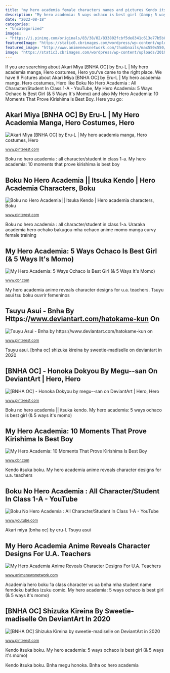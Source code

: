 ```yaml
---
title: "my hero academia female characters names and pictures Kendo itsuka boku"
description: "My hero academia: 5 ways ochaco is best girl (&amp; 5 ways it&#039;s momo)"
date: "2022-08-18"
categories:
- "Uncategorized"
images:
- "https://i.pinimg.com/originals/83/38/02/833802fcbf5de8341c613e77b5b01e3e.png"
featuredImage: "https://static0.cbrimages.com/wordpress/wp-content/uploads/2019/07/MHA-Kirishima.jpg"
featured_image: "http://www.animenewsnetwork.com/thumbnails/max550x550/cms/news/108456/ectoplasm.jpg"
image: "https://static3.cbrimages.com/wordpress/wp-content/uploads/2019/09/MHA-Uraraka-Feature.jpg"
---
```


If you are searching about Akari Miya [BNHA OC] by Eru-L | My hero academia manga, Hero costumes, Hero you've came to the right place. We have 9 Pictures about Akari Miya [BNHA OC] by Eru-L | My hero academia manga, Hero costumes, Hero like Boku No Hero Academia : All Character/Student In Class 1-A - YouTube, My Hero Academia: 5 Ways Ochaco Is Best Girl (&amp; 5 Ways It&#039;s Momo) and also My Hero Academia: 10 Moments That Prove Kirishima Is Best Boy. Here you go:

## Akari Miya [BNHA OC] By Eru-L | My Hero Academia Manga, Hero Costumes, Hero

![Akari Miya [BNHA OC] by Eru-L | My hero academia manga, Hero costumes, Hero](https://i.pinimg.com/736x/0b/24/58/0b24580497f2bd0d122437777b4c5f79.jpg "Bnha megu honoka")

<small>www.pinterest.com</small>

Boku no hero academia : all character/student in class 1-a. My hero academia: 10 moments that prove kirishima is best boy

## Boku No Hero Academia || Itsuka Kendo | Hero Academia Characters, Boku

![Boku no Hero Academia || Itsuka Kendo | Hero academia characters, Boku](https://i.pinimg.com/originals/4f/de/31/4fde317d5ef4c29916913d790dd7a968.png "Academia hero boku 1a class character vs ua bnha mha student name femdeku battles izuku comic")

<small>www.pinterest.com</small>

Boku no hero academia : all character/student in class 1-a. Uraraka academia hero ochako bakugou mha ochaco anime momo manga curvy female training

## My Hero Academia: 5 Ways Ochaco Is Best Girl (&amp; 5 Ways It&#039;s Momo)

![My Hero Academia: 5 Ways Ochaco Is Best Girl (&amp; 5 Ways It&#039;s Momo)](https://static3.cbrimages.com/wordpress/wp-content/uploads/2019/09/MHA-Uraraka-Feature.jpg "My hero academia anime reveals character designs for u.a. teachers")

<small>www.cbr.com</small>

My hero academia anime reveals character designs for u.a. teachers. Tsuyu asui tsu boku ouvrir femeninos

## Tsuyu Asui - Bnha By Https://www.deviantart.com/hatokame-kun On

![Tsuyu Asui - Bnha by https://www.deviantart.com/hatokame-kun on](https://i.pinimg.com/originals/20/d0/3e/20d03e04acec5770d653f6f006314782.png "Hero bnha mha akari miya quirk eru minami horikoshi villanos")

<small>www.pinterest.com</small>

Tsuyu asui. [bnha oc] shizuka kireina by sweetie-madiselle on deviantart in 2020

## [BNHA OC] - Honoka Dokyou By Megu--san On DeviantArt | Hero, Hero

![[BNHA OC] - Honoka Dokyou by megu--san on DeviantArt | Hero, Hero](https://i.pinimg.com/originals/83/38/02/833802fcbf5de8341c613e77b5b01e3e.png "Uraraka academia hero ochako bakugou mha ochaco anime momo manga curvy female training")

<small>www.pinterest.com</small>

Boku no hero academia || itsuka kendo. My hero academia: 5 ways ochaco is best girl (&amp; 5 ways it&#039;s momo)

## My Hero Academia: 10 Moments That Prove Kirishima Is Best Boy

![My Hero Academia: 10 Moments That Prove Kirishima Is Best Boy](https://static0.cbrimages.com/wordpress/wp-content/uploads/2019/07/MHA-Kirishima.jpg "[bnha oc]")

<small>www.cbr.com</small>

Kendo itsuka boku. My hero academia anime reveals character designs for u.a. teachers

## Boku No Hero Academia : All Character/Student In Class 1-A - YouTube

![Boku No Hero Academia : All Character/Student In Class 1-A - YouTube](https://i.ytimg.com/vi/IFE5eRczr1Y/maxresdefault.jpg "My hero academia: 10 moments that prove kirishima is best boy")

<small>www.youtube.com</small>

Akari miya [bnha oc] by eru-l. Tsuyu asui

## My Hero Academia Anime Reveals Character Designs For U.A. Teachers

![My Hero Academia Anime Reveals Character Designs For U.A. Teachers](http://www.animenewsnetwork.com/thumbnails/max550x550/cms/news/108456/ectoplasm.jpg "Bnha oc hero academia")

<small>www.animenewsnetwork.com</small>

Academia hero boku 1a class character vs ua bnha mha student name femdeku battles izuku comic. My hero academia: 5 ways ochaco is best girl (&amp; 5 ways it&#039;s momo)

## [BNHA OC] Shizuka Kireina By Sweetie-madiselle On DeviantArt In 2020

![[BNHA OC] Shizuka Kireina by sweetie-madiselle on DeviantArt in 2020](https://i.pinimg.com/736x/ce/1f/12/ce1f12218f8abc0db54d0e1f49c6f0d9.jpg "Kendo itsuka boku")

<small>www.pinterest.com</small>

Kendo itsuka boku. My hero academia: 5 ways ochaco is best girl (&amp; 5 ways it&#039;s momo)

Kendo itsuka boku. Bnha megu honoka. Bnha oc hero academia

